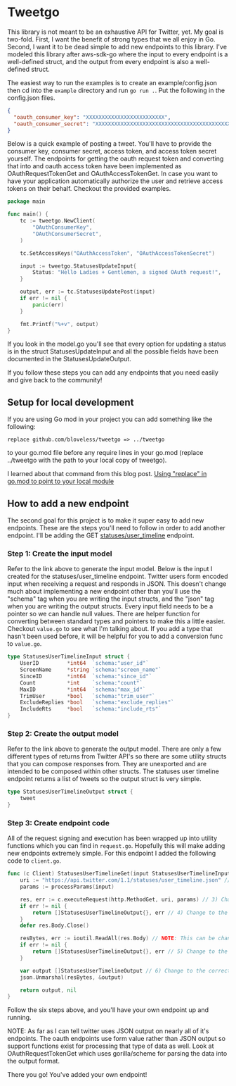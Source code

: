 # Tweetgo

This library is not meant to be an exhaustive API for Twitter, yet. My goal is two-fold. First, I want the benefit of
strong types that we all enjoy in Go. Second, I want it to be dead simple to add new endpoints to this library. I've
modeled this library after aws-sdk-go where the input to every endpoint is a well-defined struct, and the output from
every endpoint is also a well-defined struct.

The easiest way to run the examples is to create an example/config.json then cd into the `example` directory and run
`go run .`. Put the following in the config.json files.

```json
{
  "oauth_consumer_key": "XXXXXXXXXXXXXXXXXXXXXXXXX",
  "oauth_consumer_secret": "XXXXXXXXXXXXXXXXXXXXXXXXXXXXXXXXXXXXXXXXXXXXXXXXXX"
}
```

Below is a quick example of posting a tweet. You'll have to provide the consumer key, consumer secret, access token, and
access token secret yourself. The endpoints for getting the oauth request token and converting that into and oauth
access token have been implemented as OAuthRequestTokenGet and OAuthAccessTokenGet. In case you want to have your
application automatically authorize the user and retrieve access tokens on their behalf. Checkout the provided examples.

```go
package main

func main() {
	tc := tweetgo.NewClient(
		"OAuthConsumerKey",
		"OAuthConsumerSecret",
	)

	tc.SetAccessKeys("OAuthAccessToken", "OAuthAccessTokenSecret")

    input := tweetgo.StatusesUpdateInput{
        Status: "Hello Ladies + Gentlemen, a signed OAuth request!",
    }

    output, err := tc.StatusesUpdatePost(input)
    if err != nil {
        panic(err)
    }

    fmt.Printf("%+v", output)
}
```

If you look in the model.go you'll see that every option for updating a status is in the struct StatusesUpdateInput and
all the possible fields have been documented in the StatusesUpdateOutput.

If you follow these steps you can add any endpoints that you need easily and give back to the community!

## Setup for local development

If you are using Go mod in your project you can add something like the following:

```
replace github.com/bloveless/tweetgo => ../tweetgo
```

to your go.mod file before any require lines in your go.mod (replace ../tweetgo with the path to your local copy of
tweetgo).

I learned about that command from this blog post. [Using "replace" in go.mod to point to your local module](https://thewebivore.com/using-replace-in-go-mod-to-point-to-your-local-module/)

## How to add a new endpoint

The second goal for this project is to make it super easy to add new endpoints. These are the steps you'll need to
follow in order to add another endpoint. I'll be adding the GET [statuses/user_timeline](https://developer.twitter.com/en/docs/tweets/timelines/api-reference/get-statuses-user_timeline)
endpoint.

### Step 1: Create the input model

Refer to the link above to generate the input model. Below is the input I created for the statuses/user_timeline
endpoint. Twitter users form encoded input when receiving a request and responds in JSON. This doesn't change much
about implementing a new endpoint other than you'll use the "schema" tag when you are writing the input structs, and the
"json" tag when you are writing the output structs. Every input field needs to be a pointer so we can handle null
values. There are helper function for converting between standard types and pointers to make this a little easier.
Checkout `value.go` to see what I'm talking about. If you add a type that hasn't been used before, it will be helpful
for you to add a conversion func to `value.go`.

```go
type StatusesUserTimelineInput struct {
	UserID         *int64  `schema:"user_id"`
	ScreenName     *string `schema:"screen_name"`
	SinceID        *int64  `schema:"since_id"`
	Count          *int    `schema:"count"`
	MaxID          *int64  `schema:"max_id"`
	TrimUser       *bool   `schema:"trim_user"`
	ExcludeReplies *bool   `schema:"exclude_replies"`
	IncludeRts     *bool   `schema:"include_rts"`
}
```

### Step 2: Create the output model

Refer to the link above to generate the output model. There are only a few different types of returns from Twitter API's
so there are some utility structs that you can compose responses from. They are unexported and are intended to be
composed within other structs. The statuses user timeline endpoint returns a list of tweets so the output struct is very
simple.

```go
type StatusesUserTimelineOutput struct {
	tweet
}
```

### Step 3: Create endpoint code

All of the request signing and execution has been wrapped up into utility functions which you can find in `request.go`.
Hopefully this will make adding new endpoints extremely simple. For this endpoint I added the following code to 
`client.go`.

```go
func (c Client) StatusesUserTimelineGet(input StatusesUserTimelineInput) ([]StatusesUserTimelineOutput, error) { // 1) change to the correct input/output types here
	uri := "https://api.twitter.com/1.1/statuses/user_timeline.json" // 2) Change to the correct URI here
	params := processParams(input)

	res, err := c.executeRequest(http.MethodGet, uri, params) // 3) Change to the correct http method here
	if err != nil {
		return []StatusesUserTimelineOutput{}, err // 4) Change to the correct output type here
	}
	defer res.Body.Close()

	resBytes, err := ioutil.ReadAll(res.Body) // NOTE: This can be changed to parse form value output
	if err != nil {
		return []StatusesUserTimelineOutput{}, err // 5) Change to the correct output type here
	}

	var output []StatusesUserTimelineOutput // 6) Change to the correct output type here
	json.Unmarshal(resBytes, &output)

	return output, nil
}
```

Follow the six steps above, and you'll have your own endpoint up and running.

NOTE: As far as I can tell twitter uses JSON output on nearly all of it's endpoints. The oauth endpoints use form value
rather than JSON output so support functions exist for processing that type of data as well. Look at OAuthRequestTokenGet
which uses gorilla/scheme for parsing the data into the output format.

There you go! You've added your own endpoint!
